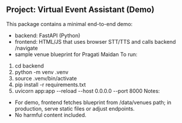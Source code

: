 Project: Virtual Event Assistant (Demo)
--------------------------------------
This package contains a minimal end-to-end demo:
  - backend: FastAPI (Python)
  - frontend: HTML/JS that uses browser STT/TTS and calls backend /navigate
  - sample venue blueprint for Pragati Maidan
To run:
  1. cd backend
  2. python -m venv .venv
  3. source .venv/bin/activate
  4. pip install -r requirements.txt
  5. uvicorn app:app --reload --host 0.0.0.0 --port 8000
Notes:
  - For demo, frontend fetches blueprint from /data/venues path; in production, serve static files or adjust endpoints.
  - No harmful content included.
